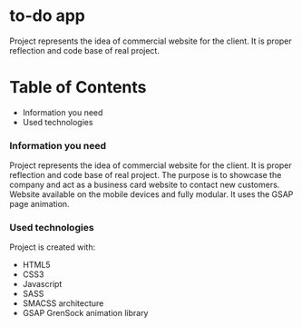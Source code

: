 # to-do app

Project represents the idea of commercial website for the client. It is proper reflection and code base of real project.

# Table of Contents

-   Information you need
-   Used technologies

### Information you need

Project represents the idea of commercial website for the client. It is proper reflection and code base of real project. The purpose is to showcase the company and act as a business card website to contact new customers. Website available on the mobile devices and fully modular. It uses the GSAP page animation.

### Used technologies

Project is created with:

-   HTML5
-   CSS3
-   Javascript
-   SASS
-   SMACSS architecture
-   GSAP GrenSock animation library

